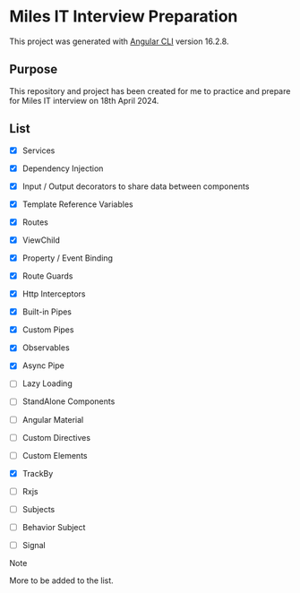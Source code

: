 # Miles IT Interview Preparation

This project was generated with [Angular CLI](https://github.com/angular/angular-cli) version 16.2.8.

## Purpose

This repository and project has been created for me to practice and prepare for Miles IT interview on 18th April 2024.

## List

- [x] Services
- [x] Dependency Injection
- [x] Input / Output decorators to share data between components
- [x] Template Reference Variables
- [x] Routes
- [x] ViewChild
- [x] Property / Event Binding
- [x] Route Guards
- [x] Http Interceptors
- [x] Built-in Pipes
- [x] Custom Pipes
- [x] Observables
- [x] Async Pipe
- [ ] Lazy Loading
- [ ] StandAlone Components
- [ ] Angular Material
- [ ] Custom Directives
- [ ] Custom Elements
- [x] TrackBy
- [ ] Rxjs
- [ ] Subjects
- [ ] Behavior Subject
- [ ] Signal


> [!NOTE]
> More to be added to the list.
